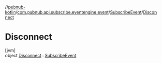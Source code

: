 //[pubnub-kotlin](../../../../index.md)/[com.pubnub.api.subscribe.eventengine.event](../../index.md)/[SubscribeEvent](../index.md)/[Disconnect](index.md)

# Disconnect

[jvm]\
object [Disconnect](index.md) : [SubscribeEvent](../index.md)
